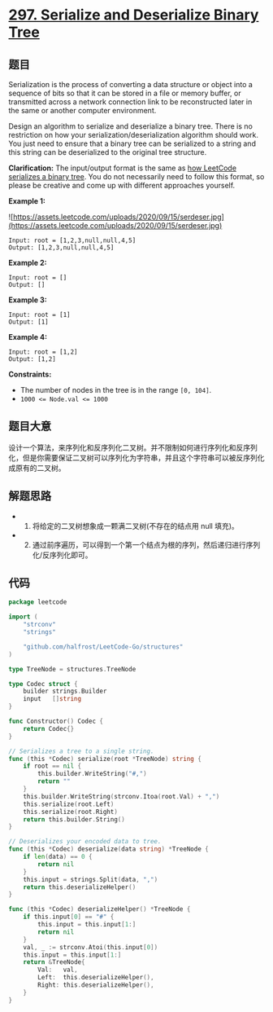 # [297. Serialize and Deserialize Binary Tree](https://leetcode.com/problems/serialize-and-deserialize-binary-tree/)


## 题目

Serialization is the process of converting a data structure or object into a sequence of bits so that it can be stored in a file or memory buffer, or transmitted across a network connection link to be reconstructed later in the same or another computer environment.

Design an algorithm to serialize and deserialize a binary tree. There is no restriction on how your serialization/deserialization algorithm should work. You just need to ensure that a binary tree can be serialized to a string and this string can be deserialized to the original tree structure.

**Clarification:** The input/output format is the same as [how LeetCode serializes a binary tree](https://leetcode.com/faq/#binary-tree). You do not necessarily need to follow this format, so please be creative and come up with different approaches yourself.

**Example 1:**

![https://assets.leetcode.com/uploads/2020/09/15/serdeser.jpg](https://assets.leetcode.com/uploads/2020/09/15/serdeser.jpg)

```
Input: root = [1,2,3,null,null,4,5]
Output: [1,2,3,null,null,4,5]
```

**Example 2:**

```
Input: root = []
Output: []
```

**Example 3:**

```
Input: root = [1]
Output: [1]
```

**Example 4:**

```
Input: root = [1,2]
Output: [1,2]
```

**Constraints:**

- The number of nodes in the tree is in the range `[0, 104]`.
- `1000 <= Node.val <= 1000`

## 题目大意

设计一个算法，来序列化和反序列化二叉树。并不限制如何进行序列化和反序列化，但是你需要保证二叉树可以序列化为字符串，并且这个字符串可以被反序列化成原有的二叉树。

## 解题思路

- 1. 将给定的二叉树想象成一颗满二叉树(不存在的结点用 null 填充)。
- 2. 通过前序遍历，可以得到一个第一个结点为根的序列，然后递归进行序列化/反序列化即可。

## 代码

```go
package leetcode

import (
    "strconv"
    "strings"

    "github.com/halfrost/LeetCode-Go/structures"
)

type TreeNode = structures.TreeNode

type Codec struct {
    builder strings.Builder
    input   []string
}

func Constructor() Codec {
    return Codec{}
}

// Serializes a tree to a single string.
func (this *Codec) serialize(root *TreeNode) string {
    if root == nil {
        this.builder.WriteString("#,")
        return ""
    }
    this.builder.WriteString(strconv.Itoa(root.Val) + ",")
    this.serialize(root.Left)
    this.serialize(root.Right)
    return this.builder.String()
}

// Deserializes your encoded data to tree.
func (this *Codec) deserialize(data string) *TreeNode {
    if len(data) == 0 {
        return nil
    }
    this.input = strings.Split(data, ",")
    return this.deserializeHelper()
}

func (this *Codec) deserializeHelper() *TreeNode {
    if this.input[0] == "#" {
        this.input = this.input[1:]
        return nil
    }
    val, _ := strconv.Atoi(this.input[0])
    this.input = this.input[1:]
    return &TreeNode{
        Val:   val,
        Left:  this.deserializeHelper(),
        Right: this.deserializeHelper(),
    }
}
```